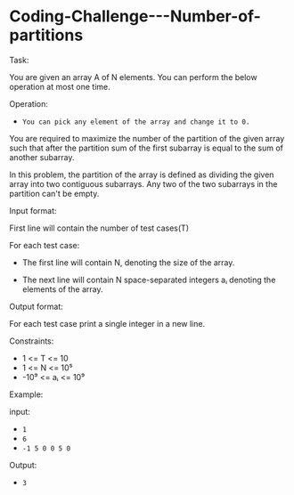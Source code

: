 # Coding-Challenge---Number-of-partitions

Task:

You are given an array A of N elements. You can perform the below operation at most one time.

Operation: 
- `You can pick any element of the array and change it to 0.`
	
You are required to maximize the number of the partition of the given array such that after the partition sum of the first subarray
is equal to the sum of another subarray.

In this problem, the partition of the array is defined as dividing the given array into two contiguous
subarrays. Any two of the two subarrays in the partition can't be empty. 

Input format:

First line will contain the number of test cases(T)

For each test case:
- The first line will contain N, denoting the size of the array.
	
- The next line will contain N space-separated integers aᵢ denoting the elements of the array.
	
Output format:

For each test case print a single integer in a new line. 

Constraints:

- 1 <= T <= 10
- 1 <= N <= 10⁵
- -10⁹ <= aᵢ <= 10⁹

Example:

input:
- `1`
- `6`
- `-1 5 0 0 5 0`

Output: 
- `3`
